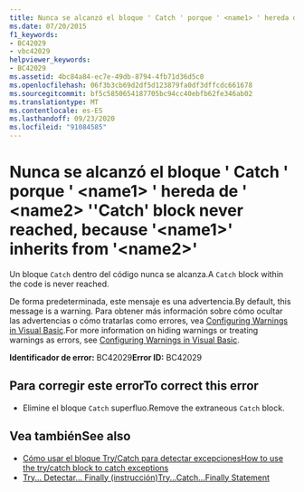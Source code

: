 ```yaml
---
title: Nunca se alcanzó el bloque ' Catch ' porque ' <name1> ' hereda de ' <name2> '
ms.date: 07/20/2015
f1_keywords:
- BC42029
- vbc42029
helpviewer_keywords:
- BC42029
ms.assetid: 4bc84a84-ec7e-49db-8794-4fb71d36d5c0
ms.openlocfilehash: 06f3b3cb69d2df5d123879fa0df3dffcdc661678
ms.sourcegitcommit: bf5c5850654187705bc94cc40ebfb62fe346ab02
ms.translationtype: MT
ms.contentlocale: es-ES
ms.lasthandoff: 09/23/2020
ms.locfileid: "91084585"
---
```

# <a name="catch-block-never-reached-because-name1-inherits-from-name2"></a><span data-ttu-id="af2e9-102">Nunca se alcanzó el bloque ' Catch ' porque ' \<name1> ' hereda de ' \<name2> '</span><span class="sxs-lookup"><span data-stu-id="af2e9-102">'Catch' block never reached, because '\<name1>' inherits from '\<name2>'</span></span>

<span data-ttu-id="af2e9-103">Un bloque `Catch` dentro del código nunca se alcanza.</span><span class="sxs-lookup"><span data-stu-id="af2e9-103">A `Catch` block within the code is never reached.</span></span>  
  
 <span data-ttu-id="af2e9-104">De forma predeterminada, este mensaje es una advertencia.</span><span class="sxs-lookup"><span data-stu-id="af2e9-104">By default, this message is a warning.</span></span> <span data-ttu-id="af2e9-105">Para obtener más información sobre cómo ocultar las advertencias o cómo tratarlas como errores, vea [Configuring Warnings in Visual Basic](/visualstudio/ide/configuring-warnings-in-visual-basic).</span><span class="sxs-lookup"><span data-stu-id="af2e9-105">For more information on hiding warnings or treating warnings as errors, see [Configuring Warnings in Visual Basic](/visualstudio/ide/configuring-warnings-in-visual-basic).</span></span>  
  
 <span data-ttu-id="af2e9-106">**Identificador de error:** BC42029</span><span class="sxs-lookup"><span data-stu-id="af2e9-106">**Error ID:** BC42029</span></span>  
  
## <a name="to-correct-this-error"></a><span data-ttu-id="af2e9-107">Para corregir este error</span><span class="sxs-lookup"><span data-stu-id="af2e9-107">To correct this error</span></span>  
  
- <span data-ttu-id="af2e9-108">Elimine el bloque `Catch` superfluo.</span><span class="sxs-lookup"><span data-stu-id="af2e9-108">Remove the extraneous `Catch` block.</span></span>  
  
## <a name="see-also"></a><span data-ttu-id="af2e9-109">Vea también</span><span class="sxs-lookup"><span data-stu-id="af2e9-109">See also</span></span>

- [<span data-ttu-id="af2e9-110">Cómo usar el bloque Try/Catch para detectar excepciones</span><span class="sxs-lookup"><span data-stu-id="af2e9-110">How to use the try/catch block to catch exceptions</span></span>](../../standard/exceptions/how-to-use-the-try-catch-block-to-catch-exceptions.md)
- [<span data-ttu-id="af2e9-111">Try... Detectar... Finally (instrucción)</span><span class="sxs-lookup"><span data-stu-id="af2e9-111">Try...Catch...Finally Statement</span></span>](../language-reference/statements/try-catch-finally-statement.md)
